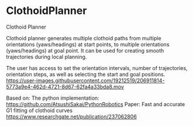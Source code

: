# ClothoidPlanner
Clothoid Planner

Clothoid planner generates multiple clothoid paths from multiple orientations (yaws/headings) at start points, to multiple orientations (yaws/headings) at goal point.
It can be used for creating smooth trajectories during local planning.

The user has access to set the orientation intervals, number of trajectories, orientation steps, as well as selecting the start and goal positions.
https://user-images.githubusercontent.com/19212519/206911814-5773a9e4-462d-4721-8d67-62fa4a33bda8.mov

Based on: The python implementation: https://github.com/AtsushiSakai/PythonRobotics 
Paper: Fast and accurate G1 fitting of clothoid curves
https://www.researchgate.net/publication/237062806
